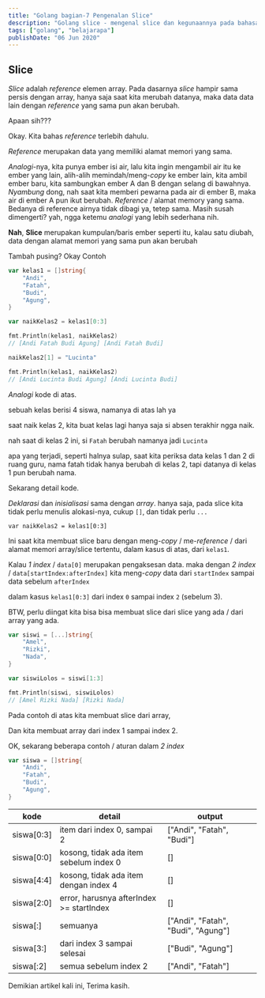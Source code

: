 ```yaml
---
title: "Golang bagian-7 Pengenalan Slice"
description: "Golang slice - mengenal slice dan kegunaannya pada bahasa go"
tags: ["golang", "belajarapa"]
publishDate: "06 Jun 2020"
---
```


## Slice

_Slice_ adalah _reference_ elemen array. Pada dasarnya _slice_ hampir sama persis dengan array, hanya saja saat kita merubah datanya, maka data data lain dengan _reference_ yang sama pun akan berubah.

Apaan sih???

Okay. Kita bahas _reference_ terlebih dahulu.

_Reference_ merupakan data yang memiliki alamat memori yang sama.

_Analogi_-nya, kita punya ember isi air, lalu kita ingin mengambil air itu ke ember yang lain,
alih-alih memindah/meng-_copy_ ke ember lain, kita ambil ember baru, kita sambungkan ember A dan B dengan selang di bawahnya. _Nyambung_ dong, nah saat kita memberi pewarna pada air di ember B, maka air di ember A pun ikut berubah.
_Reference_ / alamat memory yang sama.
Bedanya di reference airnya tidak dibagi ya, tetep sama.
Masih susah dimengerti? yah, ngga ketemu _analogi_ yang lebih sederhana nih.

**Nah**, **Slice** merupakan kumpulan/baris ember seperti itu, kalau satu diubah, data dengan alamat memori yang sama pun akan berubah

Tambah pusing? Okay Contoh

```go
var kelas1 = []string{
    "Andi",
    "Fatah",
    "Budi",
    "Agung",
}

var naikKelas2 = kelas1[0:3]

fmt.Println(kelas1, naikKelas2)
// [Andi Fatah Budi Agung] [Andi Fatah Budi]

naikKelas2[1] = "Lucinta"

fmt.Println(kelas1, naikKelas2)
// [Andi Lucinta Budi Agung] [Andi Lucinta Budi]
```

_Analogi_ kode di atas.

sebuah kelas berisi 4 siswa, namanya di atas lah ya

saat naik kelas 2, kita buat kelas lagi hanya saja si absen terakhir ngga naik.

nah saat di kelas 2 ini, si `Fatah` berubah namanya jadi `Lucinta`

apa yang terjadi, seperti halnya sulap, saat kita periksa data kelas 1 dan 2 di ruang guru, nama fatah tidak hanya berubah di kelas 2, tapi datanya di kelas 1 pun berubah nama.

Sekarang detail kode.

_Deklarasi_ dan _inisialisasi_ sama dengan _array_. hanya saja, pada slice kita tidak perlu menulis alokasi-nya, cukup `[]`, dan tidak perlu `...`

`var naikKelas2 = kelas1[0:3]`

Ini saat kita membuat slice baru dengan meng-_copy_ / me-_reference_ / dari alamat memori array/slice tertentu, dalam kasus di atas, dari `kelas1`.

Kalau _1 index_ / `data[0]` merupakan pengaksesan data.
maka dengan _2 index_ / `data[startIndex:afterIndex]` kita meng-_copy_ data dari `startIndex` sampai data sebelum `afterIndex`

dalam kasus `kelas1[0:3]` dari index `0` sampai index `2` (sebelum 3).

BTW, perlu diingat kita bisa bisa membuat slice dari slice yang ada / dari array yang ada.

```go
var siswi = [...]string{
    "Amel",
    "Rizki",
    "Nada",
}

var siswiLolos = siswi[1:3]

fmt.Println(siswi, siswiLolos)
// [Amel Rizki Nada] [Rizki Nada]
```

Pada contoh di atas kita membuat slice dari array,

Dan kita membuat array dari index 1 sampai index 2.

OK, sekarang beberapa contoh / aturan dalam _2 index_

```go
var siswa = []string{
    "Andi",
    "Fatah",
    "Budi",
    "Agung",
}
```

| kode       | detail                                   | output                             |
| ---------- | ---------------------------------------- | ---------------------------------- |
| siswa[0:3] | item dari index 0, sampai 2              | ["Andi", "Fatah", "Budi"]          |
| siswa[0:0] | kosong, tidak ada item sebelum index 0   | []                                 |
| siswa[4:4] | kosong, tidak ada item dengan index 4    | []                                 |
| siswa[2:0] | error, harusnya afterIndex >= startIndex | []                                 |
| siswa[:]   | semuanya                                 | ["Andi", "Fatah", "Budi", "Agung"] |
| siswa[3:]  | dari index 3 sampai selesai              | ["Budi", "Agung"]                  |
| siswa[:2]  | semua sebelum index 2                    | ["Andi", "Fatah"]                  |

Demikian artikel kali ini,
Terima kasih.
